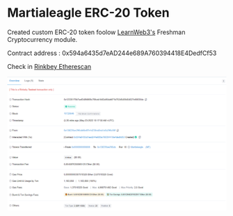 # Martialeagle ERC-20 Token  

Created custom ERC-20 token foolow [LearnWeb3's](https://www.learnweb3.io/tracks/freshman/cryptocurrency-tutorial) Freshman Cryptocurrency module.

Contract address : 0x594a6435d7eAD244e689A760394418E4DedfCf53

Check in [Rinkbey Etherescan](https://rinkeby.etherscan.io/)

![Etherscan Transaction](https://raw.githubusercontent.com/AshwanthramKL/ME-ERC20-token/main/Etherscan%20Transaction.png)
